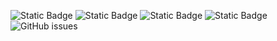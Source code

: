 ![Static Badge](https://img.shields.io/badge/blacklists-61-000000) ![Static Badge](https://img.shields.io/badge/blacklisted-2889647-cc0000) ![Static Badge](https://img.shields.io/badge/whitelisted-2250-00CC00) ![Static Badge](https://img.shields.io/badge/streaming_blacklist-28107-000000) ![GitHub issues](https://img.shields.io/github/issues/fabriziosalmi/blacklists)
